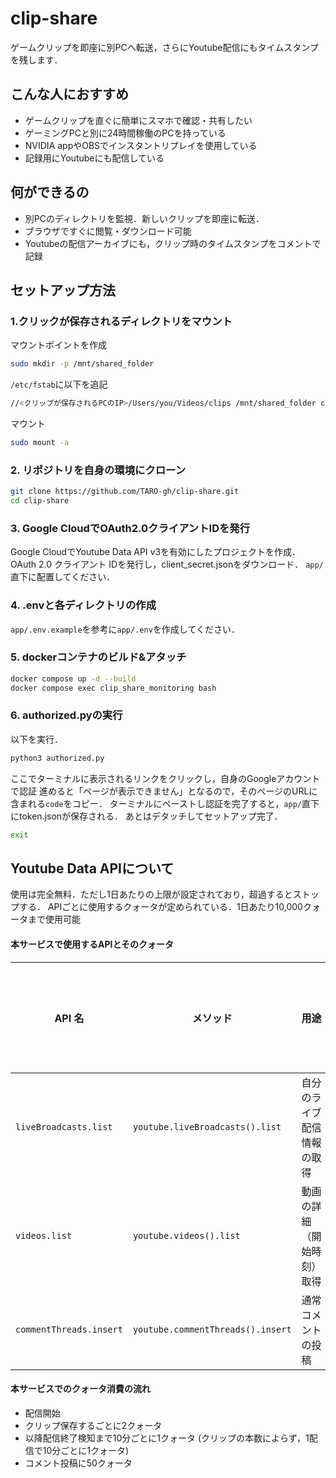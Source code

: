 # clip-share
ゲームクリップを即座に別PCへ転送，さらにYoutube配信にもタイムスタンプを残します．

## こんな人におすすめ
- ゲームクリップを直ぐに簡単にスマホで確認・共有したい
- ゲーミングPCと別に24時間稼働のPCを持っている
- NVIDIA appやOBSでインスタントリプレイを使用している
- 記録用にYoutubeにも配信している

## 何ができるの
- 別PCのディレクトリを監視．新しいクリップを即座に転送．
- ブラウザですぐに閲覧・ダウンロード可能
- Youtubeの配信アーカイブにも，クリップ時のタイムスタンプをコメントで記録

## セットアップ方法
### 1.クリックが保存されるディレクトリをマウント
マウントポイントを作成
```bash
sudo mkdir -p /mnt/shared_folder
```
`/etc/fstab`に以下を追記
```bash
//<クリップが保存されるPCのIP>/Users/you/Videos/clips /mnt/shared_folder cifs username=<Microsoftアカウントのユーザ名>,password=<Microsoftアカウントのパスワード>,uid=1000,gid=1000,iocharset=utf8 0 0
```
マウント
```bash
sudo mount -a
```

### 2. リポジトリを自身の環境にクローン
```bash
git clone https://github.com/TARO-gh/clip-share.git
cd clip-share
```

### 3. Google CloudでOAuth2.0クライアントIDを発行
Google CloudでYoutube Data API v3を有効にしたプロジェクトを作成．
OAuth 2.0 クライアント IDを発行し，client_secret.jsonをダウンロード．
`app/`直下に配置してください．

### 4. .envと各ディレクトリの作成
`app/.env.example`を参考に`app/.env`を作成してください．

### 5. dockerコンテナのビルド&アタッチ
```bash
docker compose up -d --build
docker compose exec clip_share_monitoring bash
```
### 6. authorized.pyの実行
以下を実行．
```bash
python3 authorized.py
```
ここでターミナルに表示されるリンクをクリックし，自身のGoogleアカウントで認証
進めると「ページが表示できません」となるので，そのページのURLに含まれる`code`をコピー．
ターミナルにペーストし認証を完了すると，`app/`直下にtoken.jsonが保存される．
あとはデタッチしてセットアップ完了．
```bash
exit
```


## Youtube Data APIについて
使用は完全無料．ただし1日あたりの上限が設定されており，超過するとストップする．
APIごとに使用するクォータが定められている．1日あたり10,000クォータまで使用可能

#### 本サービスで使用するAPIとそのクォータ

| API 名                                 | メソッド                       | 用途                                      | クォータコスト |
|----------------------------------------|--------------------------------|------------------------------------------|----------------|
| `liveBroadcasts.list`                  | `youtube.liveBroadcasts().list`| 自分のライブ配信情報の取得                 | 1              |
| `videos.list`                          | `youtube.videos().list`        | 動画の詳細（開始時刻）取得                 | 1              |
| `commentThreads.insert`                | `youtube.commentThreads().insert`| 通常コメントの投稿                      | 50             |

#### 本サービスでのクォータ消費の流れ
- 配信開始
- クリップ保存するごとに2クォータ
- 以降配信終了検知まで10分ごとに1クォータ (クリップの本数によらず，1配信で10分ごとに1クォータ)
- コメント投稿に50クォータ